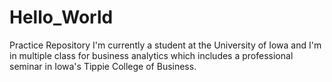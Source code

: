 # Hello_World
Practice Repository
I'm currently a student at the University of Iowa and I'm in multiple class for business analytics which includes a professional seminar in Iowa's Tippie College of Business.
